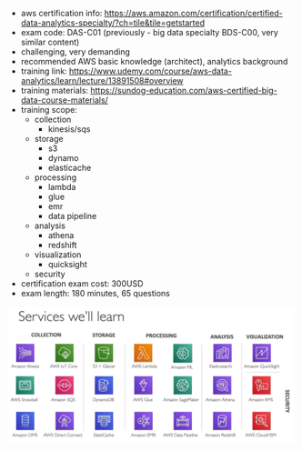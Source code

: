 * aws certification info: https://aws.amazon.com/certification/certified-data-analytics-specialty/?ch=tile&tile=getstarted
* exam code: DAS-C01 (previously - big data specialty BDS-C00, very similar content)
* challenging, very demanding
* recommended AWS basic knowledge (architect), analytics background
* training link: https://www.udemy.com/course/aws-data-analytics/learn/lecture/13891508#overview
* training materials: https://sundog-education.com/aws-certified-big-data-course-materials/
* training scope:
  * collection
    * kinesis/sqs
  * storage
    * s3
    * dynamo
    * elasticache
  * processing
    * lambda
    * glue
    * emr
    * data pipeline
  * analysis
    * athena
    * redshift
  * visualization
    * quicksight
  * security
* certification exam cost: 300USD
* exam length: 180 minutes, 65 questions

![img.png](img.png)

